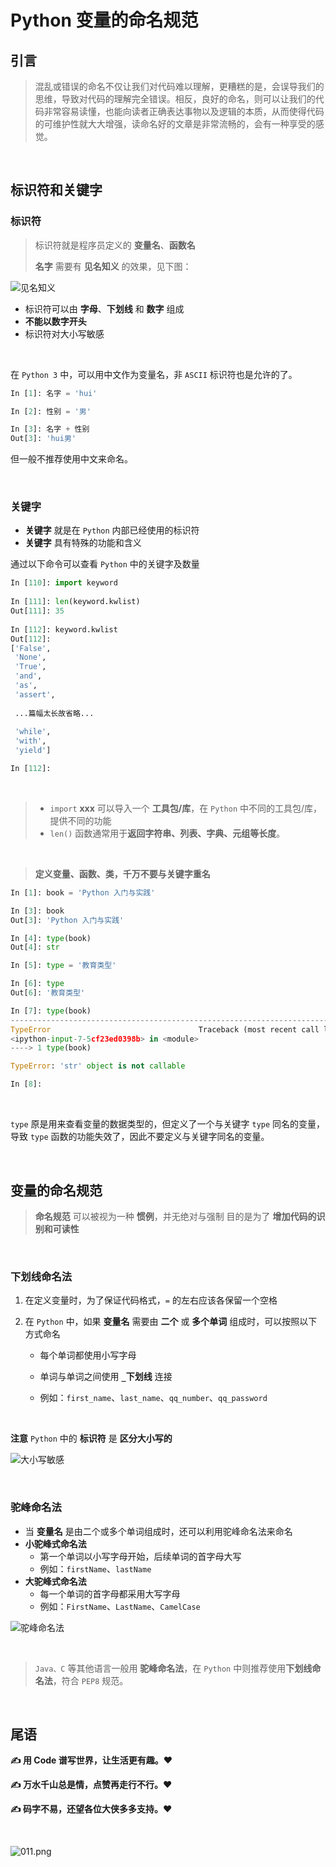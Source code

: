 # Python 变量的命名规范

## 引言

> 混乱或错误的命名不仅让我们对代码难以理解，更糟糕的是，会误导我们的思维，导致对代码的理解完全错误。相反，良好的命名，则可以让我们的代码非常容易读懂，也能向读者正确表达事物以及逻辑的本质，从而使得代码的可维护性就大大增强，读命名好的文章是非常流畅的，会有一种享受的感觉。

<br/>

##  标识符和关键字

### 标识符

> 标识符就是程序员定义的 **变量名**、**函数名**
>
> **名字** 需要有 **见名知义** 的效果，见下图：

![见名知义](https://p1-juejin.byteimg.com/tos-cn-i-k3u1fbpfcp/fb5ae47d217c49a8832d6716b413b2dc~tplv-k3u1fbpfcp-watermark.image)

- 标识符可以由 **字母**、**下划线** 和 **数字** 组成
- **不能以数字开头**
- 标识符对大小写敏感

<br/>

在 `Python 3` 中，可以用中文作为变量名，非 `ASCII` 标识符也是允许的了。

```python
In [1]: 名字 = 'hui'

In [2]: 性别 = '男'

In [3]: 名字 + 性别
Out[3]: 'hui男'
```

但一般不推荐使用中文来命名。

<br/>

### 关键字

- **关键字** 就是在 `Python` 内部已经使用的标识符
- **关键字** 具有特殊的功能和含义

通过以下命令可以查看 `Python` 中的关键字及数量

```python
In [110]: import keyword
    
In [111]: len(keyword.kwlist)
Out[111]: 35
    
In [112]: keyword.kwlist
Out[112]:
['False',
 'None',
 'True',
 'and',
 'as',
 'assert',
 
 ...篇幅太长故省略...
 
 'while',
 'with',
 'yield']

In [112]:
```

<br/>

> - `import` **xxx** 可以导入一个 **工具包/库**，在 `Python` 中不同的工具包/库，提供不同的功能
> - `len()` 函数通常用于**返回字符串、列表、字典、元组等长度**。

<br/>

> **定义变量、函数、类，千万不要与关键字重名**

```python
In [1]: book = 'Python 入门与实践'

In [3]: book
Out[3]: 'Python 入门与实践'

In [4]: type(book)
Out[4]: str

In [5]: type = '教育类型'

In [6]: type
Out[6]: '教育类型'

In [7]: type(book)
---------------------------------------------------------------------------
TypeError                                 Traceback (most recent call last)
<ipython-input-7-5cf23ed0398b> in <module>
----> 1 type(book)

TypeError: 'str' object is not callable

In [8]:
```

<br/>

`type` 原是用来查看变量的数据类型的，但定义了一个与关键字 `type` 同名的变量，导致 `type` 函数的功能失效了，因此不要定义与关键字同名的变量。

<br/>

## 变量的命名规范

> **命名规范** 可以被视为一种 **惯例**，并无绝对与强制 目的是为了 **增加代码的识别和可读性**

<br/>

### 下划线命名法

1. 在定义变量时，为了保证代码格式，`=` 的左右应该各保留一个空格

2. 在 `Python` 中，如果 **变量名** 需要由 **二个** 或 **多个单词** 组成时，可以按照以下方式命名

   - 每个单词都使用小写字母

   - 单词与单词之间使用 **`_`下划线** 连接

   - 例如：`first_name`、`last_name`、`qq_number`、`qq_password`

<br/>

**注意** `Python` 中的 **标识符** 是 **区分大小写的**

![大小写敏感](https://p6-juejin.byteimg.com/tos-cn-i-k3u1fbpfcp/fbca04b5d80e4f7588839312e995ecca~tplv-k3u1fbpfcp-watermark.image)

<br/>

### 驼峰命名法

- 当 **变量名** 是由二个或多个单词组成时，还可以利用驼峰命名法来命名
- **小驼峰式命名法**
  - 第一个单词以小写字母开始，后续单词的首字母大写
  - 例如：`firstName`、`lastName`
- **大驼峰式命名法**
  - 每一个单词的首字母都采用大写字母
  - 例如：`FirstName`、`LastName`、`CamelCase` 

![驼峰命名法](https://p3-juejin.byteimg.com/tos-cn-i-k3u1fbpfcp/104fccf6247f4b7c8da839fd3e77df5d~tplv-k3u1fbpfcp-watermark.image)

<br/>

> `Java、C` 等其他语言一般用 **驼峰命名法**，在 `Python` 中则推荐使用**下划线命名法**，符合 `PEP8` 规范。

<br/>

## 尾语

**✍ 用  Code 谱写世界，让生活更有趣。❤️**

**✍ 万水千山总是情，点赞再走行不行。❤️**

**✍ 码字不易，还望各位大侠多多支持。❤️**

<br/>

![011.png](https://p3-juejin.byteimg.com/tos-cn-i-k3u1fbpfcp/328dc211737241eebe549d1d6c5cd603~tplv-k3u1fbpfcp-watermark.image)